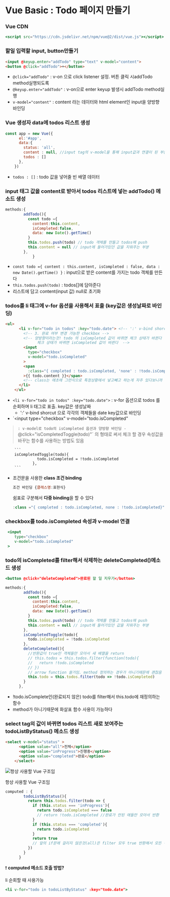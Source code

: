 # Vue Basic : Todo 페이지 만들기

### Vue CDN

```jsx
<script src="https://cdn.jsdelivr.net/npm/vue@2/dist/vue.js"></script>
```

### 할일 입력할 input, button만들기

```html
<input @keyup.enter="addTodo" type="text" v-model="content">
<button @click="addTodo">+</button>
```

- `@click="addTodo"` : v-on 으로 click listener 설정. 버튼 클릭 시addTodo method실행되도록
- `@keyup.enter="addTodo"` : v-on으로 enter keyup 발생시 addTodo method실행
- `v-model="content"` : content 라는 데이터와 html element인 input을 양방향 바인딩

### Vue 생성자 data에 todos 리스트 생성

```jsx
const app = new Vue({
      el:'#app',
      data:{
        status: 'all',
        content : null, //input tag의 v-model을 통해 input값과 연결이 된 부분
        todos : []
      },
    })
```

- `todos : []` : todo 값을 넣어줄 빈 배열 데이터

### input 태그 값을 content로 받아서 todos 리스트에 넣는 addTodo() 메소드 생성

```jsx
methods:{
        addTodo(){
          const todo ={
            content:this.content,
            isCompleted:false,
            data: new Date().getTime()
          }
          this.todos.push(todo) // todo 객체를 만들고 todos에 push
          this.content = null // input에 들어가있던 값을 지워주는 부분
        },
			}
```

- `const todo ={
  content : this.content,
  isCompleted : false,
  data : new Date().getTime()
 }` : input으로 받은 content를 가지는 todo 객체를 만든다
- `this.todos.push(todo)` : todos[]에 담아준다
- 리스트에 담고 content(input 값) null로 초기화

### todos를 li 태그에 v-for 옵션을 사용해서 표출 (key값은 생성날짜로 바인딩)

```html
<ul>
      <li v-for="todo in todos" :key="todo.date"> <!-- ':' v-bind shorcut 으로 각각의 객체들을 date key값으로 바인딩-->
        <!-- 3. 완료 여부 변경 가능한 checkbox -->
        <!-- 양방향이라는것! todo 의 isCompleted 값이 바뀌면 체크 상태가 바뀐다
              체크 상태가 바뀌면 isCompleted 값이 바뀐다  -->
        <input 
          type="checkbox"
          v-model="todo.isCompleted"
        >
        <span
          :class="{ completed : todo.isCompleted, 'none' : !todo.isCompleted}"
        >{{ todo.content }}</span> 
        <!-- class는 애초에 그런식으로 특정상황에서 넣고빼고 하는게 자주 있다보니까 class에 바인딩 시 조건문을 쓸 수 있는 기능을 만들어놨다 -->
      </li>
    </ul>
```

- `<li v-for="todo in todos" :key="todo.date">` : v-for 옵션으로 todos 를 순회하며 li 태그로 표출. key값은 생성날짜
    - ':' v-bind shorcut 으로 각각의 객체들을 date key값으로 바인딩
- `<input 
   type="checkbox"
   v-model="todo.isCompleted"
>` : v-model로 todo의 isCompleted 옵션과 양방향 바인딩
    - `@click="isCompletedToggle(todo)"` 의 형태로 써서 체크 할 경우 속성값을 바꾸는 함수를 사용하는 방법도 있음
        
        ```
        isCompletedToggle(todo){
                  todo.isCompleted = !todo.isCompleted
                },
        ```
        
- 조건문을 사용한 **class 조건 binding**
    
    ```jsx
    조건 바인딩 {클래스명:표현식}
    ```
    
    쉼표로 구분해서 **다중 binding**을 할 수 있다
    
    ```jsx
    :class ="{ completed : todo.isCompleted, none : !todo.isCompleted}"
    ```
    

### checkbox를 todo.isCompleted 속성과 v-model 연결

```jsx
 <input 
    type="checkbox"
    v-model="todo.isCompleted"
 >
```

### todo의 isCompleted를 filter해서 삭제하는 deleteCompleted()메소드 생성

```jsx
<button @click="deleteCompleted">완료된 할 일 지우기</button>
```

```jsx
methods:{
        addTodo(){
          const todo ={
            content:this.content,
            isCompleted:false,
            data: new Date().getTime()
          }
          this.todos.push(todo) // todo 객체를 만들고 todos에 push
          this.content = null // input에 들어가있던 값을 지워주는 부분
        },
        isCompletedToggle(todo){
          todo.isCompleted = !todo.isCompleted
        },
        deleteCompleted(){
          //반환값이 true인 객체들만 모아서 새 배열을 return
          // this.todos = this.todos.filter(function(todo){
          //   return !todo.isCompleted
          // })
          // arrow function 쓸거임. method 정의하는 경우가 아니기때문에 괜찮음
          this.todo = this.todos.filter(todo => !todo.isCompleted)
        }
      },
```

- !todo.isComplete인(완료되지 않은) todo를 filter해서 this.todo에 재정의하는 함수
- method가 아니기때문에 화살표 함수 사용이 가능하다

### select tag의 값이 바뀌면 todos 리스트 새로 보여주는 todoListByStatus() 메소드 생성

```html
<select v-model="status" >  
      <option value="all">전체</option>
      <option value="inProgress">진행중</option>
      <option value="completed">완료</option>
    </select>
```

![항상 사용할 Vue 구조임](Vue%20Basic%20Todo%20%E1%84%91%E1%85%A6%E1%84%8B%E1%85%B5%E1%84%8C%E1%85%B5%20%E1%84%86%E1%85%A1%E1%86%AB%E1%84%83%E1%85%B3%E1%86%AF%E1%84%80%E1%85%B5%20dffa24b257404c8ebbde39b19a9216f3/Untitled.png)

항상 사용할 Vue 구조임

```jsx
computed : {
        todoListByStatus(){
          return this.todos.filter(todo => {
            if (this.status === 'inProgress'){
              return todo.isCompleted === false
              // return !todo.isCompleted //완료가 안된 애들만 모아서 반환
            }
            if (this.status === 'completed'){
              return todo.isCompleted
            }
            return true 
            // 앞의 if문에 걸리지 않은것(all)은 filter 모두 true 반환해서 모든 객체를 그대로 가진 것을 반환 
          })
        }
      }
```

❗ **computed 메소드 호출 방법?**

li 순회할 때 사용가능

```jsx
<li v-for="todo in todoListByStatus" :key="todo.date">
```